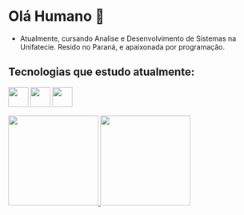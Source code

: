 # Olá Humano 👋

- Atualmente, cursando Analise e Desenvolvimento de Sistemas na Unifatecie. Resido no Paraná, e apaixonada por programação.

## Tecnologias que estudo atualmente:

<img src="https://cdn.jsdelivr.net/gh/devicons/devicon/icons/java/java-original.svg" width="40" height="40"/> <img src="https://cdn.jsdelivr.net/gh/devicons/devicon/icons/mysql/mysql-original.svg" width="40" height="40" /> <img src="https://cdn.jsdelivr.net/gh/devicons/devicon/icons/bootstrap/bootstrap-original.svg" width="40" height="40"  />


<div>
<a href="https://github.com/JaquelineSilvva">
<img height="180em" src="https://github-readme-stats.vercel.app/api/top-langs/?username=JaquelineSilvva&layout=compact&langs_count=7&theme=dracula"/>
<img height="180em" src="https://github-readme-stats.vercel.app/api?username=JaquelineSilvva&show_icons=true&theme=dracula&include_all_commits=true&count_private=true"/>
</div>

          
          
